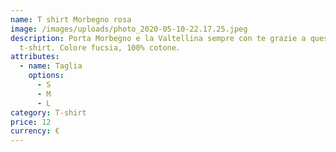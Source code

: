 ```yaml
---
name: T shirt Morbegno rosa
image: /images/uploads/photo_2020-05-10-22.17.25.jpeg
description: Porta Morbegno e la Valtellina sempre con te grazie a questa
  t-shirt. Colore fucsia, 100% cotone.
attributes:
  - name: Taglia
    options:
      - S
      - M
      - L
category: T-shirt
price: 12
currency: €
---
```

